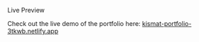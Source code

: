 Live Preview

Check out the live demo of the portfolio here: [kismat-portfolio-3tkwb.netlify.app](https://kismat-portfolio-3tkwb.netlify.app/)
